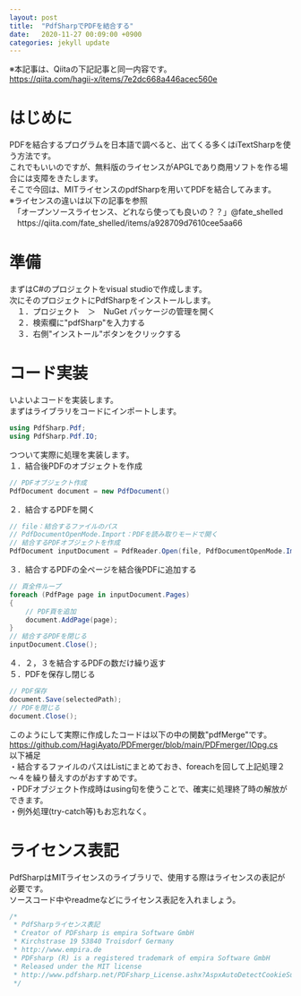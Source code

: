```yaml
---
layout: post
title:  "PdfSharpでPDFを結合する"
date:   2020-11-27 00:09:00 +0900
categories: jekyll update
---
```

※本記事は、Qiitaの下記記事と同一内容です。<br/>
https://qiita.com/hagii-x/items/7e2dc668a446acec560e

<h1>はじめに</h1>
PDFを結合するプログラムを日本語で調べると、出てくる多くはiTextSharpを使う方法です。<br/>
これでもいいのですが、無料版のライセンスがAPGLであり商用ソフトを作る場合には支障をきたします。<br/>
そこで今回は、MITライセンスのpdfSharpを用いてPDFを結合してみます。<br/>
※ライセンスの違いは以下の記事を参照<br/>
　「オープンソースライセンス、どれなら使っても良いの？？」@fate_shelled
　https://qiita.com/fate_shelled/items/a928709d7610cee5aa66
<h1>準備</h1>
まずはC#のプロジェクトをvisual studioで作成します。<br/>
次にそのプロジェクトにPdfSharpをインストールします。<br/>
　１．プロジェクト　＞　NuGet パッケージの管理を開く<br/>
　２．検索欄に"pdfSharp"を入力する<br/>
　３．右側"インストール"ボタンをクリックする<br/>

<h1>コード実装</h1>
いよいよコードを実装します。<br/>
まずはライブラリをコードにインポートします。

```C#
using PdfSharp.Pdf;
using PdfSharp.Pdf.IO;
```
つついて実際に処理を実装します。<br/>
１．結合後PDFのオブジェクトを作成

```C#
// PDFオブジェクト作成
PdfDocument document = new PdfDocument()
```
２．結合するPDFを開く

```C#
// file：結合するファイルのパス
// PdfDocumentOpenMode.Import：PDFを読み取りモードで開く
// 結合するPDFオブジェクトを作成
PdfDocument inputDocument = PdfReader.Open(file, PdfDocumentOpenMode.Import)
```
３．結合するPDFの全ページを結合後PDFに追加する

```C#
// 頁全件ループ
foreach (PdfPage page in inputDocument.Pages)
{
    // PDF頁を追加
    document.AddPage(page);
}
// 結合するPDFを閉じる
inputDocument.Close();
```
４．２，３を結合するPDFの数だけ繰り返す<br/>
５．PDFを保存し閉じる

```C#
// PDF保存
document.Save(selectedPath);
// PDFを閉じる
document.Close();
```
このようにして実際に作成したコードは以下の中の関数"pdfMerge"です。<br/>
https://github.com/HagiAyato/PDFmerger/blob/main/PDFmerger/IOpg.cs<br/>
以下補足<br/>
・結合するファイルのパスはListにまとめておき、foreachを回して上記処理２～４を繰り替えすのがおすすめです。<br/>
・PDFオブジェクト作成時はusing句を使うことで、確実に処理終了時の解放ができます。<br/>
・例外処理(try-catch等)もお忘れなく。<br/>
<h1>ライセンス表記</h1>
PdfSharpはMITライセンスのライブラリで、使用する際はライセンスの表記が必要です。<br/>
ソースコード中やreadmeなどにライセンス表記を入れましょう。

```C#
/*
 * PdfSharpライセンス表記
 * Creator of PDFsharp is empira Software GmbH
 * Kirchstrase 19 53840 Troisdorf Germany
 * http://www.empira.de
 * PDFsharp (R) is a registered trademark of empira Software GmbH
 * Released under the MIT license
 * http://www.pdfsharp.net/PDFsharp_License.ashx?AspxAutoDetectCookieSupport=1
 */
```
